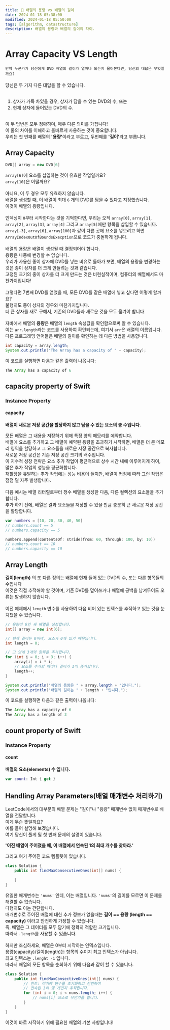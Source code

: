 ```yaml
---
title: 📝 배열의 용량 vs 배열의 길이
date: 2024-01-18 05:38:00
modified: 2024-01-18 05:50:00
tags: [algorithm, datastructure]
description: 배열의 용량과 배열의 길이의 차이.
---
```


# Array Capacity VS Length

`만약 누군가가 당신에게 DVD 배열의 길이가 얼마나 되는지 물어본다면, 당신의 대답은 무엇일까요?`<br>
<br>
당신은 두 가지 다른 대답을 할 수 있습니다.<br>
<br>
1. 상자가 가득 차있을 경우, 상자가 담을 수 있는 DVD의 수, 또는
2. 현재 상자에 들어있는 DVD의 수.
<br>
이 두 답변은 모두 정확하며, 매우 다른 의미를 가집니다!<br>
이 둘의 차이를 이해하고 올바르게 사용하는 것이 중요합니다.<br>
우리는 첫 번째를 배열의 <strong>'용량'</strong>이라고 부르고, 두번째를 <strong>'길이'</strong>라고 부릅니다.<br>

## Array Capacity

```java
DVD[] array = new DVD[6]
```

`array[6]`에 요소를 삽입하는 것이 유효한 작업일까요?<br>
`array[10]`은 어떨까요?<br>
<br>
아니요, 이 두 경우 모두 유효하지 않습니다.<br>
배열을 생성할 때, 이 배열이 최대 `6` 개의 DVD를 담을 수 있다고 지정했습니다.<br>
이것이 배열의 용량입니다.<br>
<br>
인덱싱이 `0`부터 시작한다는 것을 기억한다면, 우리는 오직 `array[0]`, `array[1]`, `array[2]`, `array[3]`, `array[4]` 그리고 `array[5]`에만 항목을 삽입할 수 있습니다.<br>
`array[-3]`, `array[6]`, `array[100]`과 같이 다른 곳에 요소를 넣으려고 하면 `ArrayIndexOutOfBoundsExecption`으로 코드가 충돌하게 됩니다.<br>
<br>
배열의 용량은 배열이 생성될 때 결정되어야 합니다.<br>
용량은 나중에 변경할 수 없습니다.<br>
우리가 사용한 종이 상자에 DVD를 넣는 비유로 돌아가 보면, 배열의 용량을 변경하는 것은 종이 상자를 더 크게 만들려는 것과 같습니다.<br>
고정된 크기의 종이 상자를 더 크게 만드는 것은 비현실적이며, 컴퓨터의 배열에서도 마찬가지입니다!<br>
<br>
그렇다면 7번째 DVD를 얻었을 때, 모든 DVD를 같은 배열에 넣고 싶다면 어떻게 할까요?<br>
불행히도 종이 상자의 경우와 마찬가지입니다.<br>
더 큰 상자를 새로 구해서, 기존의 DVD들과 새로운 것을 모두 옮겨야 합니다<br>
<br>
자바에서 배열의 **용량**은 배열의 `length` 속성값을 확인함으로써 알 수 있습니다.<br>
이는 `arr.length`라는 코드를 사용하여 확인되는데, 여기서 `arr`은 배열의 이름입니다.<br>
다른 프로그래밍 언어들은 배열의 길이를 확인하는 데 다른 방법을 사용합니다.

```java
int capacity = array.length;
System.out.println("The Array has a capacity of " + capacity);
```

이 코드를 실행하면 다음과 같은 출력이 나옵니다:

```java
The Array has a capacity of 6
```

## capacity property of Swift

### Instance Property
#### capacity
**배열이 새로운 저장 공간을 할당하지 않고 담을 수 있는 요소의 총 수입니다.**<br>

모든 배열은 그 내용을 저장하기 위해 특정 양의 메모리를 예약합니다.<br>
배열에 요소를 추가하고 그 배열이 예약된 용량을 초과하기 시작하면, 배열은 더 큰 메모리 영역을 할당하고 그 요소들을 새로운 저장 공간으로 복사합니다.<br>
새로운 저장 공간은 기존 저장 공간 크기의 배수입니다.<br>
이 지수적 성장 전략은 요소 추가 작업이 평균적으로 상수 시간 내에 이루어지게 하여, 많은 추가 작업의 성능을 평균화합니다.<br>
재할당을 유발하는 추가 작업에는 성능 비용이 들지만, 배열이 커짐에 따라 그런 작업은 점점 덜 자주 발생합니다.<br>
<br>
다음 예시는 배열 리터럴로부터 정수 배열을 생성한 다음, 다른 컬렉션의 요소들을 추가합니다.<br>
추가 하기 전에, 배열은 결과 요소들을 저장할 수 있을 만큼 충분히 큰 새로운 저장 공간을 할당합니다.<br>

```swift
var numbers = [10, 20, 30, 40, 50]
// numbers.count == 5
// numbers.capacity == 5

numbers.append(contentsOf: stride(from: 60, through: 100, by: 10))
// numbers.count == 10
// numbers.capacity == 10
```

## Array Length

**길이(length)** 의 또 다른 정의는 배열에 현재 들어 있는 DVD의 수, 또는 다른 항목들의 수입니다<br>
이것은 직접 추적해야 할 것이며, 기존 DVD를 덮어쓰거나 배열에 공백을 남겨두어도 오류는 발생하지 않습니다.<br>
<br>
이전 예제에서 `length` 변수를 사용하여 다음 비어 있는 인덱스를 추적하고 있는 것을 눈치챘을 수 있습니다.<br>

```java
// 용량이 6인 새 배열을 생성합니다.
int[] array = new int[6];

// 현재 길이는 0이며, 요소가 0개 있기 때문입니다.
int length = 0;

// 그 안에 3개의 항목을 추가합니다.
for (int i = 0; i < 3; i++) {
    array[i] = i * i;
    // 요소를 추가할 때마다 길이가 1씩 증가합니다.
    length++;
}

System.out.println("배열의 용량은 " + array.length + "입니다.");
System.out.println("배열의 길이는 " + length + "입니다.");
```

이 코드를 실행하면 다음과 같은 출력이 나옵니다:

```java
The Array has a capacity of 6
The Array has a length of 3
```

## count property of Swift

### Instance Property
#### count

**배열의 요소(elements) 수 입니다.**

```swift
var count: Int { get }
```

## Handling Array Parameters(배열 매개변수 처리하기)

LeetCode에서의 대부분의 배열 문제는 "길이"나 "용량" 매개변수 없이 매개변수로 배열을 전달합니다.<br>
이게 무슨 뜻일까요?<br>
예를 들어 설명해 보겠습니다.<br>
여기 당신이 풀게 될 첫 번째 문제의 설명이 있습니다.<br>

**'이진 배열이 주어졌을 때, 이 배열에서 연속된 1의 최대 개수를 찾아라.'**

그리고 여기 주어진 코드 템플릿이 있습니다.

```java
class Solution {
    public int findMaxConsecutiveOnes(int[] nums) {
        
    }
}
```

유일한 매개변수는 `'nums'` 인데, 이는 배열입니다. `'nums'`의 길이를 모르면 이 문제를 해결할 수 없습니다.<br>
다행히도 이는 간단합니다.<br>
매개변수로 주어진 배열에 대한 추가 정보가 없을때는 **길이 == 용량 (length == capacity)** 이라고 안전하게 가정할 수 있습니다.<br>
즉, 배열은 그 데이터를 모두 담기에 정확히 적합한 크기입니다.<br>
따라서 `.length`를 사용할 수 있습니다.<br>
<br>
하지만 조심하세요, 배열은 0부터 시작하는 인덱스입니다.<br>
용량(capacity)/길이(length)는 항목의 수이지 최고 인덱스가 아닙니다.<br>
최고 인텍스는 `.lenght -1` 입니다.<br>
따라서 배열의 모든 항목을 순회하기 위해 다음과 같이 할 수 있습니다.<br>

```java
class Solution {
    public int findMaxConsectiveOnes(int[] nums) {
        // 힌트: 여기에 변수를 초기화하고 선언하여
        // 연속된 1이 몇 개인지 추적합니다.
        for (int i = 0; i < nums.length; i++) {
            // nums[i] 요소로 무언가를 합니다.
        }
    }
}
```

이것이 바로 시작하기 위해 필요한 배열의 기본 사항입니다!
